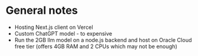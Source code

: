 # General notes

- Hosting Next.js client on Vercel
- Custom ChatGPT model - to expensive
- Run the 2GB llm model on a node.js backend and host on Oracle Cloud free tier (offers 4GB RAM and 2 CPUs which may not be enough)
